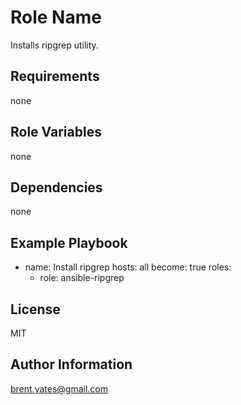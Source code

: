 Role Name
=========

Installs ripgrep utility.

Requirements
------------

none

Role Variables
--------------

none

Dependencies
------------

none

Example Playbook
----------------

- name: Install ripgrep
  hosts: all
  become: true
  roles:
  - role: ansible-ripgrep

License
-------

MIT

Author Information
------------------

brent.yates@gmail.com

